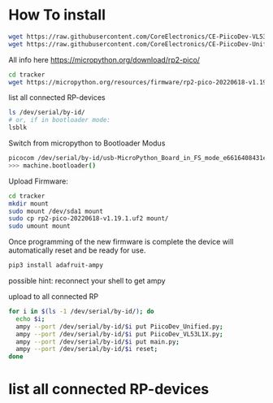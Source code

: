 # How To install

```bash
wget https://raw.githubusercontent.com/CoreElectronics/CE-PiicoDev-VL53L1X-MicroPython-Module/main/PiicoDev_VL53L1X.py
wget https://raw.githubusercontent.com/CoreElectronics/CE-PiicoDev-Unified/main/PiicoDev_Unified.py
```
 
All info here https://micropython.org/download/rp2-pico/
```bash
cd tracker
wget https://micropython.org/resources/firmware/rp2-pico-20220618-v1.19.1.uf2
```

list all connected RP-devices
```bash
ls /dev/serial/by-id/
# or, if in bootloader mode:
lsblk
```

Switch from micropython to Bootloader Modus
```bash
picocom /dev/serial/by-id/usb-MicroPython_Board_in_FS_mode_e6616408431e8b32-if00 
>>> machine.bootloader()
```
Upload Firmware:
```bash
cd tracker
mkdir mount
sudo mount /dev/sda1 mount
sudo cp rp2-pico-20220618-v1.19.1.uf2 mount/
sudo umount mount
```

Once programming of the new firmware is complete the device will automatically reset and be ready for use.

```bash
pip3 install adafruit-ampy
```

possible hint: reconnect your shell to get ampy

upload to all connected RP
```bash
for i in $(ls -1 /dev/serial/by-id/); do 
  echo $i; 
  ampy --port /dev/serial/by-id/$i put PiicoDev_Unified.py;  
  ampy --port /dev/serial/by-id/$i put PiicoDev_VL53L1X.py; 
  ampy --port /dev/serial/by-id/$i put main.py; 
  ampy --port /dev/serial/by-id/$i reset;  
done
```

# list all connected RP-devices
